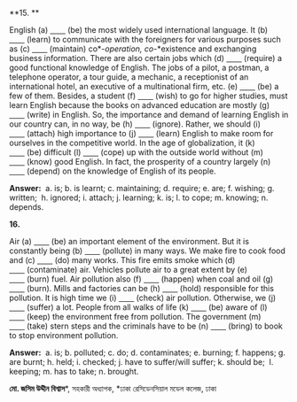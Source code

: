 **15. **

English (a) <u>       </u> (be) the most widely used international language. It (b) <u>       </u> (learn) to communicate with the foreigners for various purposes such as (c) <u>       </u> (maintain) co*-*operation, co*-*existence and exchanging business information. There are also certain jobs which (d) <u>       </u> (require) a good functional knowledge of English. The jobs of a pilot, a postman, a telephone operator, a tour guide, a mechanic, a receptionist of an international hotel, an executive of a multinational firm, etc. (e) <u>       </u> (be) a few of them. Besides, a student (f) <u>       </u> (wish) to go for higher studies, must learn English because the books on advanced education are mostly (g) <u>       </u> (write) in English. So, the importance and demand of learning English in our country can, in no way, be (h) <u>       </u> (ignore). Rather, we should (i) <u>       </u> (attach) high importance to (j) <u>       </u> (learn) English to make room for ourselves in the competitive world. In the age of globalization, it (k) <u>       </u> (be) difficult (l) <u>       </u> (cope) up with the outside world without (m) <u>       </u> (know) good English. In fact, the prosperity of a country largely (n) <u>       </u> (depend) on the knowledge of English of its people.

**Answer:**  a. is; b. is learnt; c. maintaining; d. require; e. are; f. wishing; g. written;  h. ignored; i. attach; j. learning; k. is; l. to cope; m. knowing; n. depends. 

**16.**

Air (a) <u>       </u> (be) an important element of the environment. But it is constantly being (b) <u>       </u> (pollute) in many ways. We make fire to cook food and (c) <u>       </u> (do) many works. This fire emits smoke which (d) <u>       </u> (contaminate) air. Vehicles pollute air to a great extent by (e) <u>       </u> (burn) fuel. Air pollution also (f) <u>       </u> (happen) when coal and oil (g) <u>       </u> (burn). Mills and factories can be (h) <u>       </u> (hold) responsible for this pollution. It is high time we (i) <u>       </u> (check) air pollution. Otherwise, we (j) <u>       </u> (suffer) a lot. People from all walks of life (k) <u>       </u> (be) aware of (l) <u>       </u> (keep) the environment free from pollution. The government (m) <u>       </u> (take) stern steps and the criminals have to be (n) <u>       </u> (bring) to book to stop environment pollution. 

**Answer:**  a. is; b. polluted; c. do; d. contaminates; e. burning; f. happens; g. are burnt; h. held; i. checked; j. have to suffer/will suffer; k. should be;  l. keeping; m. has to take; n. brought.

**মো. জসিম উদ্দীন বিশ্বাস***, সহকারী অধ্যাপক, *ঢাকা রেসিডেনসিয়াল মডেল কলেজ, ঢাকা
